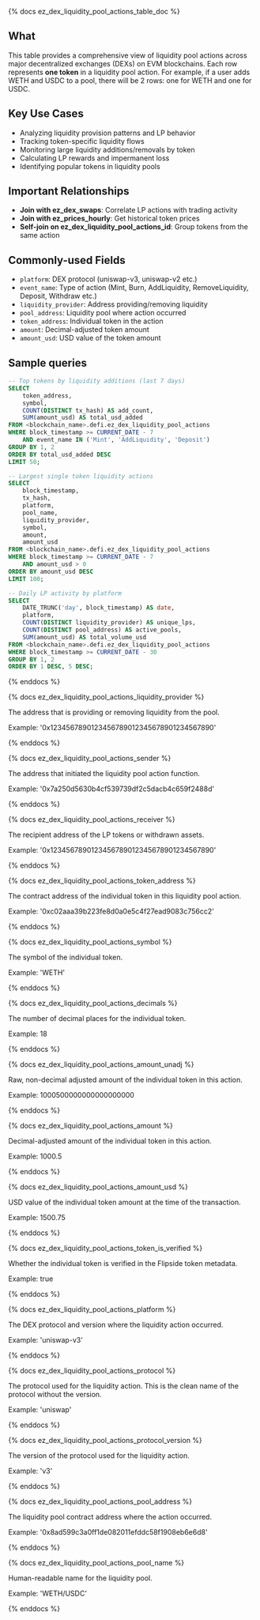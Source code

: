 {% docs ez_dex_liquidity_pool_actions_table_doc %}

## What

This table provides a comprehensive view of liquidity pool actions across major decentralized exchanges (DEXs) on EVM blockchains. Each row represents **one token** in a liquidity pool action. For example, if a user adds WETH and USDC to a pool, there will be 2 rows: one for WETH and one for USDC.

## Key Use Cases

- Analyzing liquidity provision patterns and LP behavior
- Tracking token-specific liquidity flows
- Monitoring large liquidity additions/removals by token
- Calculating LP rewards and impermanent loss
- Identifying popular tokens in liquidity pools

## Important Relationships

- **Join with ez_dex_swaps**: Correlate LP actions with trading activity
- **Join with ez_prices_hourly**: Get historical token prices
- **Self-join on ez_dex_liquidity_pool_actions_id**: Group tokens from the same action

## Commonly-used Fields

- `platform`: DEX protocol (uniswap-v3, uniswap-v2 etc.)
- `event_name`: Type of action (Mint, Burn, AddLiquidity, RemoveLiquidity, Deposit, Withdraw etc.)
- `liquidity_provider`: Address providing/removing liquidity
- `pool_address`: Liquidity pool where action occurred
- `token_address`: Individual token in the action
- `amount`: Decimal-adjusted token amount
- `amount_usd`: USD value of the token amount

## Sample queries

```sql
-- Top tokens by liquidity additions (last 7 days)
SELECT 
    token_address,
    symbol,
    COUNT(DISTINCT tx_hash) AS add_count,
    SUM(amount_usd) AS total_usd_added
FROM <blockchain_name>.defi.ez_dex_liquidity_pool_actions
WHERE block_timestamp >= CURRENT_DATE - 7
    AND event_name IN ('Mint', 'AddLiquidity', 'Deposit')
GROUP BY 1, 2
ORDER BY total_usd_added DESC
LIMIT 50;

-- Largest single token liquidity actions
SELECT 
    block_timestamp,
    tx_hash,
    platform,
    pool_name,
    liquidity_provider,
    symbol,
    amount,
    amount_usd
FROM <blockchain_name>.defi.ez_dex_liquidity_pool_actions
WHERE block_timestamp >= CURRENT_DATE - 7
    AND amount_usd > 0
ORDER BY amount_usd DESC
LIMIT 100;

-- Daily LP activity by platform
SELECT 
    DATE_TRUNC('day', block_timestamp) AS date,
    platform,
    COUNT(DISTINCT liquidity_provider) AS unique_lps,
    COUNT(DISTINCT pool_address) AS active_pools,
    SUM(amount_usd) AS total_volume_usd
FROM <blockchain_name>.defi.ez_dex_liquidity_pool_actions
WHERE block_timestamp >= CURRENT_DATE - 30
GROUP BY 1, 2
ORDER BY 1 DESC, 5 DESC;
```

{% enddocs %}

{% docs ez_dex_liquidity_pool_actions_liquidity_provider %}

The address that is providing or removing liquidity from the pool.

Example: '0x1234567890123456789012345678901234567890'

{% enddocs %}

{% docs ez_dex_liquidity_pool_actions_sender %}

The address that initiated the liquidity pool action function.

Example: '0x7a250d5630b4cf539739df2c5dacb4c659f2488d'

{% enddocs %}

{% docs ez_dex_liquidity_pool_actions_receiver %}

The recipient address of the LP tokens or withdrawn assets.

Example: '0x1234567890123456789012345678901234567890'

{% enddocs %}

{% docs ez_dex_liquidity_pool_actions_token_address %}

The contract address of the individual token in this liquidity pool action.

Example: '0xc02aaa39b223fe8d0a0e5c4f27ead9083c756cc2'

{% enddocs %}

{% docs ez_dex_liquidity_pool_actions_symbol %}

The symbol of the individual token.

Example: 'WETH'

{% enddocs %}

{% docs ez_dex_liquidity_pool_actions_decimals %}

The number of decimal places for the individual token.

Example: 18

{% enddocs %}

{% docs ez_dex_liquidity_pool_actions_amount_unadj %}

Raw, non-decimal adjusted amount of the individual token in this action.

Example: 1000500000000000000000

{% enddocs %}

{% docs ez_dex_liquidity_pool_actions_amount %}

Decimal-adjusted amount of the individual token in this action.

Example: 1000.5

{% enddocs %}

{% docs ez_dex_liquidity_pool_actions_amount_usd %}

USD value of the individual token amount at the time of the transaction.

Example: 1500.75

{% enddocs %}

{% docs ez_dex_liquidity_pool_actions_token_is_verified %}

Whether the individual token is verified in the Flipside token metadata.

Example: true

{% enddocs %}

{% docs ez_dex_liquidity_pool_actions_platform %}

The DEX protocol and version where the liquidity action occurred.

Example: 'uniswap-v3'

{% enddocs %}

{% docs ez_dex_liquidity_pool_actions_protocol %}

The protocol used for the liquidity action. This is the clean name of the protocol without the version.

Example: 'uniswap'

{% enddocs %}

{% docs ez_dex_liquidity_pool_actions_protocol_version %}

The version of the protocol used for the liquidity action.

Example: 'v3'

{% enddocs %}

{% docs ez_dex_liquidity_pool_actions_pool_address %}

The liquidity pool contract address where the action occurred.

Example: '0x8ad599c3a0ff1de082011efddc58f1908eb6e6d8'

{% enddocs %}

{% docs ez_dex_liquidity_pool_actions_pool_name %}

Human-readable name for the liquidity pool.

Example: 'WETH/USDC'

{% enddocs %}

